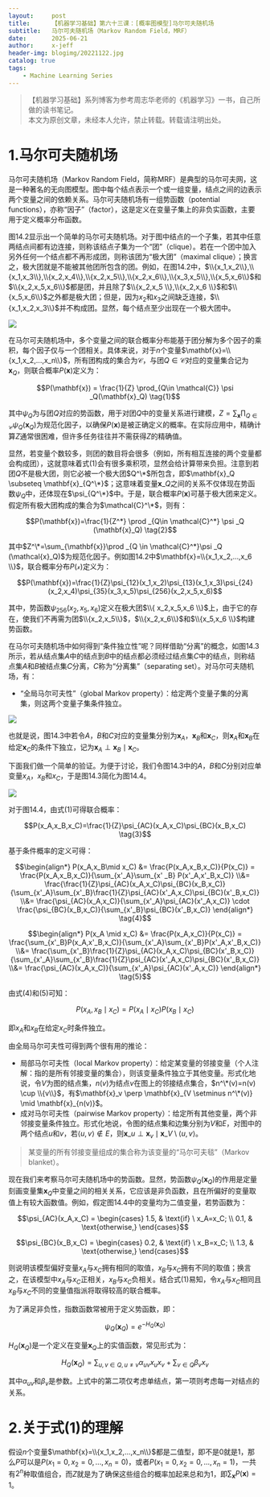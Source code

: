 ```yaml
---
layout:     post
title:      【机器学习基础】第六十三课：[概率图模型]马尔可夫随机场
subtitle:   马尔可夫随机场（Markov Random Field，MRF）
date:       2025-06-21
author:     x-jeff
header-img: blogimg/20221122.jpg
catalog: true
tags:
    - Machine Learning Series
---
```

>【机器学习基础】系列博客为参考周志华老师的《机器学习》一书，自己所做的读书笔记。  
>本文为原创文章，未经本人允许，禁止转载。转载请注明出处。

# 1.马尔可夫随机场

马尔可夫随机场（Markov Random Field，简称MRF）是典型的马尔可夫网，这是一种著名的无向图模型。图中每个结点表示一个或一组变量，结点之间的边表示两个变量之间的依赖关系。马尔可夫随机场有一组势函数（potential functions），亦称“因子”（factor），这是定义在变量子集上的非负实函数，主要用于定义概率分布函数。

图14.2显示出一个简单的马尔可夫随机场。对于图中结点的一个子集，若其中任意两结点间都有边连接，则称该结点子集为一个“团”（clique）。若在一个团中加入另外任何一个结点都不再形成团，则称该团为“极大团”（maximal clique）；换言之，极大团就是不能被其他团所包含的团。例如，在图14.2中，$\\{x_1,x_2\\},\\{x_1,x_3\\},\\{x_2,x_4\\},\\{x_2,x_5\\},\\{x_2,x_6\\},\\{x_3,x_5\\},\\{x_5,x_6\\}$和$\\{x_2,x_5,x_6\\}$都是团，并且除了$\\{x_2,x_5 \\},\\{x_2,x_6 \\}$和$\\{x_5,x_6\\}$之外都是极大团；但是，因为$x_2$和$x_3$之间缺乏连接，$\\{x_1,x_2,x_3\\}$并不构成团。显然，每个结点至少出现在一个极大团中。

![](https://xjeffblogimg.oss-cn-beijing.aliyuncs.com/BLOGIMG/BlogImage/MachineLearningSeries/Lesson63/63x1.png)

在马尔可夫随机场中，多个变量之间的联合概率分布能基于团分解为多个因子的乘积，每个因子仅与一个团相关。具体来说，对于$n$个变量$\mathbf{x}=\\{x_1,x_2,...,x_n\\}$，所有团构成的集合为$\mathcal{C}$，与团$Q \in \mathcal{C}$对应的变量集合记为$\mathbf{x}_Q$，则联合概率$P(\mathbf{x})$定义为：

$$P(\mathbf{x}) = \frac{1}{Z} \prod_{Q\in \mathcal{C}} \psi _Q(\mathbf{x}_Q) \tag{1}$$

其中$\psi_Q$为与团$Q$对应的势函数，用于对团$Q$中的变量关系进行建模，$Z=\sum_{\mathbf{x}}\prod _{Q\in \mathcal{C}}\psi_Q(\mathbf{x}_Q)$为规范化因子，以确保$P(\mathbf{x})$是被正确定义的概率。在实际应用中，精确计算$Z$通常很困难，但许多任务往往并不需获得$Z$的精确值。

显然，若变量个数较多，则团的数目将会很多（例如，所有相互连接的两个变量都会构成团），这就意味着式(1)会有很多乘积项，显然会给计算带来负担。注意到若团$Q$不是极大团，则它必被一个极大团$Q^\*$所包含，即$\mathbf{x}_Q \subseteq \mathbf{x}_{Q^\*}$；这意味着变量$\mathbf{x}\_Q$之间的关系不仅体现在势函数$\psi_Q$中，还体现在$\psi_{Q^\*}$中。于是，联合概率$P(\mathbf{x})$可基于极大团来定义。假定所有极大团构成的集合为$\mathcal{C}^\*$，则有：

$$P(\mathbf{x})=\frac{1}{Z^*} \prod _{Q\in \mathcal{C}^*} \psi _Q (\mathbf{x}_Q) \tag{2}$$

其中$Z^\*=\sum_{\mathbf{x}}\prod _{Q \in \mathcal{C}^*}\psi _Q (\mathcal{x}_Q)$为规范化因子。例如图14.2中$\mathbf{x}=\\{x_1,x_2,...,x_6 \\}$，联合概率分布$P(\mathcal{x})$定义为：

$$P(\mathbf{x})=\frac{1}{Z}\psi_{12}(x_1,x_2)\psi_{13}(x_1,x_3)\psi_{24}(x_2,x_4)\psi_{35}(x_3,x_5)\psi_{256}(x_2,x_5,x_6)$$

其中，势函数$\psi_{256}(x_2,x_5,x_6)$定义在极大团$\\{ x_2,x_5,x_6 \\}$上，由于它的存在，使我们不再需为团$\\{x_2,x_5\\}$，$\\{x_2,x_6\\}$和$\\{x_5,x_6 \\}$构建势函数。

在马尔可夫随机场中如何得到“条件独立性”呢？同样借助“分离”的概念，如图14.3所示，若从结点集$A$中的结点到$B$中的结点都必须经过结点集$C$中的结点，则称结点集$A$和$B$被结点集$C$分离，$C$称为“分离集”（separating set）。对马尔可夫随机场，有：

* “全局马尔可夫性”（global Markov property）：给定两个变量子集的分离集，则这两个变量子集条件独立。

![](https://xjeffblogimg.oss-cn-beijing.aliyuncs.com/BLOGIMG/BlogImage/MachineLearningSeries/Lesson63/63x2.png)

也就是说，图14.3中若令$A$，$B$和$C$对应的变量集分别为$\mathbf{x}_A$，$\mathbf{x}_B$和$\mathbf{x}_C$，则$\mathbf{x}_A$和$\mathbf{x}_B$在给定$\mathbf{x}_C$的条件下独立，记为$\mathbf{x}_A \perp \mathbf{x}_B \mid \mathbf{x}_C$。

下面我们做一个简单的验证。为便于讨论，我们令图14.3中的$A$，$B$和$C$分别对应单变量$x_A$，$x_B$和$x_C$，于是图14.3简化为图14.4。

![](https://xjeffblogimg.oss-cn-beijing.aliyuncs.com/BLOGIMG/BlogImage/MachineLearningSeries/Lesson63/63x3.png)

对于图14.4，由式(1)可得联合概率：

$$P(x_A,x_B,x_C)=\frac{1}{Z}\psi_{AC}(x_A,x_C)\psi_{BC}(x_B,x_C) \tag{3}$$

基于条件概率的定义可得：

$$\begin{align*} P(x_A,x_B\mid x_C) &= \frac{P(x_A,x_B,x_C)}{P(x_C)} = \frac{P(x_A,x_B,x_C)}{\sum_{x'_A}\sum_{x' _B} P(x'_A,x'_B,x_C)} \\&= \frac{\frac{1}{Z}\psi_{AC}(x_A,x_C)\psi_{BC}(x_B,x_C)}{\sum_{x'_A}\sum_{x'_B}\frac{1}{Z}\psi_{AC}(x'_A,x_C)\psi_{BC}(x'_B,x_C)} \\&= \frac{\psi_{AC}(x_A,x_C)}{\sum_{x'_A}\psi_{AC}(x'_A,x_C)} \cdot \frac{\psi_{BC}(x_B,x_C)}{\sum_{x'_B}\psi_{BC}(x'_B,x_C)} \end{align*} \tag{4}$$

$$\begin{align*} P(x_A \mid x_C) &= \frac{P(x_A,x_C)}{P(x_C)} = \frac{\sum_{x'_B}P(x_A,x'_B,x_C)}{\sum_{x'_A}\sum_{x'_B}P(x'_A,x'_B,x_C)} \\&= \frac{\sum_{x'_B}\frac{1}{Z}\psi_{AC}(x_A,x_C)\psi_{BC}(x'_B,x_C)}{\sum_{x'_A}\sum_{x'_B}\frac{1}{Z}\psi_{AC}(x'_A,x_C)\psi_{BC}(x'_B,x_C)} \\&= \frac{\psi_{AC}(x_A,x_C)}{\sum_{x'_A}\psi_{AC}(x'_A,x_C)} \end{align*} \tag{5}$$

由式(4)和(5)可知：

$$P(x_A,x_B \mid x_C) = P(x_A \mid x_C)P(x_B \mid x_C) \tag{6}$$

即$x_A$和$x_B$在给定$x_C$时条件独立。

由全局马尔可夫性可得到两个很有用的推论：

* 局部马尔可夫性（local Markov property）：给定某变量的邻接变量（个人注解：指的是所有邻接变量的集合），则该变量条件独立于其他变量。形式化地说，令$V$为图的结点集，$n(v)$为结点$v$在图上的邻接结点集合，$n^\*(v)=n(v) \cup \\{v\\}$，有$\mathbf{x}_v \perp \mathbf{x}_{V \setminus n^\*(v)} \mid \mathbf{x}_{n(v)}$。
* 成对马尔可夫性（pairwise Markov property）：给定所有其他变量，两个非邻接变量条件独立。形式化地说，令图的结点集和边集分别为$V$和$E$，对图中的两个结点$u$和$v$，若$\langle u,v \rangle \notin E$，则$\mathbf{x}\_u \perp \mathbf{x}_v \mid \mathbf{x}\_{V \setminus \langle u,v \rangle}$。

>某变量的所有邻接变量组成的集合称为该变量的“马尔可夫毯”（Markov blanket）。

现在我们来考察马尔可夫随机场中的势函数。显然，势函数$\psi_Q(\mathbf{x}_Q)$的作用是定量刻画变量集$\mathbf{x}_Q$中变量之间的相关关系，它应该是非负函数，且在所偏好的变量取值上有较大函数值。例如，假定图14.4中的变量均为二值变量，若势函数为：

$$\psi_{AC}(x_A,x_C) = \begin{cases} 1.5, & \text{if} \ x_A=x_C; \\ 0.1, & \text{otherwise,}  \end{cases}$$

$$\psi_{BC}(x_B,x_C) = \begin{cases} 0.2, &  \text{if} \  x_B=x_C; \\ 1.3, & \text{otherwise,} \end{cases}$$

则说明该模型偏好变量$x_A$与$x_C$拥有相同的取值，$x_B$与$x_C$拥有不同的取值；换言之，在该模型中$x_A$与$x_C$正相关，$x_B$与$x_C$负相关。结合式(1)易知，令$x_A$与$x_C$相同且$x_B$与$x_C$不同的变量值指派将取得较高的联合概率。

为了满足非负性，指数函数常被用于定义势函数，即：

$$\psi_Q(\mathbf{x}_Q)=e^{-H_Q(\mathbf{x}_Q)} \tag{7}$$

$H_Q(\mathbf{x}_Q)$是一个定义在变量$\mathbf{x}_Q$上的实值函数，常见形式为：

$$H_Q(\mathbf{x}_Q)= \sum_{u,v\in Q,u\neq v} \alpha_{uv}x_ux_v+\sum_{v\in Q}\beta_v x_v \tag{8}$$

其中$\alpha_{uv}$和$\beta_v$是参数。上式中的第二项仅考虑单结点，第一项则考虑每一对结点的关系。

# 2.关于式(1)的理解

假设$n$个变量$\mathbf{x}=\\{x_1,x_2,...,x_n\\}$都是二值型，即不是0就是1，那么$P$可以是$P(x_1=0,x_2=0,...,x_n=0)$，或者$P(x_1=0,x_2=0,...,x_n=1)$，一共有$2^n$种取值组合，而$Z$就是为了确保这些组合的概率加起来总和为1，即$\sum_{\mathbf{x}}P(\mathbf{x})=1$。